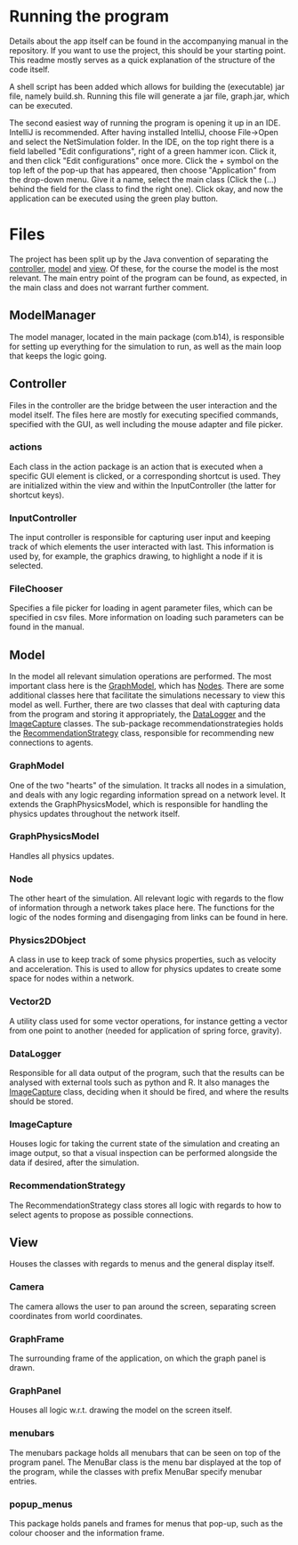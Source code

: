 # Running the program

Details about the app itself can be found in the accompanying manual in the repository. If you want to use the project, this should be your starting point. This readme mostly serves as a quick explanation of the structure of the code itself.

A shell script has been added which allows for building the (executable) jar file, namely build.sh. Running this file will generate a jar file, graph.jar, which can be executed.

The second easiest way of running the program is opening it up in an IDE. IntelliJ is recommended. After having installed IntelliJ, choose File->Open and select the NetSimulation folder. In the IDE, on the top right there is a field labelled "Edit configurations", right of a green hammer icon. Click it, and then click "Edit configurations" once more. Click the + symbol on the top left of the pop-up that has appeared, then choose "Application" from the drop-down menu. Give it a name, select the main class (Click the (...) behind the field for the class to find the right one). Click okay, and now the application can be executed using the green play button.

# Files
The project has been split up by the Java convention of separating the [controller](#controller), [model](#model) and [view](#view). Of these, for the course the model is the most relevant. The main entry point of the program can be found, as expected,
in the main class and does not warrant further comment.

## ModelManager
The model manager, located in the main package (com.b14), is responsible for setting up everything for the simulation to run, as well as the main loop that keeps the logic going.

## Controller

Files in the controller are the bridge between the user interaction and the model itself. The files here are mostly for executing specified commands, specified with the GUI, as well including the mouse adapter and file picker.

### actions
Each class in the action package is an action that is executed when a specific GUI element is clicked, or a corresponding shortcut is used. They are initialized within the view and within the InputController (the latter for shortcut keys).

### InputController
The input controller is responsible for capturing user input and keeping track of which elements the user interacted with last. This information is used by, for example, the graphics drawing, to highlight a node if it is selected.

### FileChooser
Specifies a file picker for loading in agent parameter files, which can be specified in csv files. More information on loading such parameters can be found in the manual.

## Model
In the model all relevant simulation operations are performed. The most important class here is the [GraphModel](#graphmodel), which has [Nodes](#node). There are some additional classes here that facilitate the simulations necessary to view this model as well. Further, there are two classes that deal with capturing data from the program and storing it appropriately, the [DataLogger](#datalogger) and the [ImageCapture](#imagecapture) classes. The sub-package recommendationstrategies holds the [RecommendationStrategy](#recommendationstrategy) class, responsible for recommending new connections to agents.

### GraphModel
One of the two "hearts" of the simulation. It tracks all nodes in a simulation, and deals with any logic regarding information spread on a network level. It extends the GraphPhysicsModel, which is responsible for handling the physics updates throughout the network itself.

### GraphPhysicsModel
Handles all physics updates.

### Node
The other heart of the simulation. All relevant logic with regards to the flow of information through a network takes place here. The functions for the logic of the nodes forming and disengaging from links can be found in here.

### Physics2DObject

A class in use to keep track of some physics properties, such as velocity and acceleration. This is used to allow for physics updates to create some space for nodes within a network.

### Vector2D

A utility class used for some vector operations, for instance getting a vector from one point to another (needed for application of spring force, gravity).

### DataLogger

Responsible for all data output of the program, such that the results can be analysed with external tools such as python and R. It also manages the [ImageCapture](#imagecapture) class, deciding when it should be fired, and where the results should be stored.

### ImageCapture

Houses logic for taking the current state of the simulation and creating an image output, so that a visual inspection can be performed alongside the data if desired, after the simulation.

### RecommendationStrategy
The RecommendationStrategy class stores all logic with regards to how to select agents to propose as possible connections.

## View

Houses the classes with regards to menus and the general display itself.

### Camera
The camera allows the user to pan around the screen, separating screen coordinates from world coordinates.

### GraphFrame

The surrounding frame of the application, on which the graph panel is drawn.

### GraphPanel

Houses all logic w.r.t. drawing the model on the screen itself.

### menubars

The menubars package holds all menubars that can be seen on top of the program panel. The MenuBar class is the menu bar displayed at the top of the program, while the classes with prefix MenuBar specify menubar entries.

### popup_menus
This package holds panels and frames for menus that pop-up, such as the colour chooser and the information frame.
